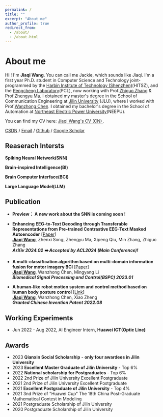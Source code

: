 ```yaml
---
permalink: /
title: ""
excerpt: "About me"
author_profile: true
redirect_from: 
  - /about/
  - /about.html
---
```



About me
======

Hi ! I'm **Jiaqi Wang**. You can call me Jackie, which sounds like Jiaqi. I'm a first year Ph.D. student in Computer Science and Technology joint-programmed by the [Harbin Institute of Technology (Shenzhen)](https://www.hitsz.edu.cn/)(HITSZ), and the [Pengcheng Laboratory](https://www.pcl.ac.cn/)(PCL), now working with Prof.[Zhiguo Zhang](http://faculty.hitsz.edu.cn/zgzhang) & Prof.[Zhengyu Ma](https://dblp.org/pid/242/2942.html). 
I obtained my master's degree in the School of Communication Engineering at [Jilin University](https://www.jlu.edu.cn/) (JLU), where I worked with Prof.[Wanzhong Chen](https://dce.jlu.edu.cn/info/1182/9723.htm). 
I obtained my bachelor's degree in the School of Automation at [Northeast Electric Power University](http://www.neepu.edu.cn/)(NEEPU).

You can find my CV here: [Jiaqi Wang's CV (CN) ](../assets/CV_zn.pdf). 

[CSDN](https://blog.csdn.net/jq_98) / [Email](mailto:mhwjq1998@gmail.com) / [Github](https://github.com/JackieWang9811) / [Google Scholar](https://scholar.google.com.hk/citations?hl=zh-CN&tzom=-480&user=jz4IkO0AAAAJ) 

Reaserach Intersts
------
**Spiking Neural Network(SNN)**

**Brain-inspired Intelligence(BI)**

**Brain Computer Interface(BCI)**

**Large Language Model(LLM)**


Publication
------
  - **Preview： A new work about the SNN is coming soon !**
    
  - **Enhancing EEG-to-Text Decoding through Transferable Representations from Pre-trained Contrastive EEG-Text Masked Autoencoder** [[Paper](https://arxiv.org/abs/2402.17433)]<br> 
  <ins>**Jiaqi Wang**</ins>,  Zhenxi Song,  Zhengyu Ma, Xipeng Qiu, Min Zhang, Zhiguo Zhang<br>
  **_ArXiv 2024.02 ➡️ Accepted by ACL2024 (Main Conference)!_**

  - **A multi-classification algorithm based on multi-domain information fusion for motor imagery BCI** [[Paper](https://www.sciencedirect.com/science/article/pii/S1746809422007066)]<br> 
  <ins>**Jiaqi Wang**</ins>, Wanzhong Chen, Mingyang Li<br>
  **_Biomedical Signal Processing and Control(BSPC) 2023.01_**

    
  - **A human-like robot motion system and control method based on human body posture control** [[Link](https://kns.cnki.net/kcms2/article/abstract?v=kxaUMs6x7-4I2jr5WTdXti3zQ9F92xu0nlgSAA876Br4k7Yiof5ge6un4lKDiSbV1SxF4BaaQuhTiBmtvRHVjHSjjN-2-bNX&uniplatform=NZKPT)]<br> 
  <ins>**Jiaqi Wang**</ins>, Wanzhong Chen, Xiao Zheng<br>
  **_Granted Chinese Invention Patent 2022.08_**

Working Experiments
------
* Jun 2022 - Aug 2022, AI Engineer Intern, **Huawei ICT(Optic Line)**

Awards
------
* 2023 **Qianxin Social Scholarship** - **only four awardees in Jilin University**
* 2023 **Excellent Master Graduate of Jilin University** - Top 6%
* 2022 **National scholarship for Postgraduates** - Top 6%
* 2022 2nd Prize of Jilin University Excellent Postgraduate 
* 2021 2nd Prize of Jilin University Excellent Postgraduate
* 2021 **Excellent Postgraduate of Jilin University**  - Top 4%
* 2021 3nd Prize of "Huawei Cup" The 18th China Post-Graduate Mathematical Contest in Modeling 
* 2021 Postgraduate Scholarship of Jilin University 
* 2020 Postgraduate Scholarship of Jilin University


